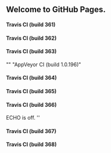 ## Welcome to GitHub Pages.

#### Travis CI (build 361)

#### Travis CI (build 362)

#### Travis CI (build 363)
"" 
"AppVeyor CI (build 1.0.196)" 

#### Travis CI (build 364)

#### Travis CI (build 365)

#### Travis CI (build 366)
ECHO is off.
'' 

#### Travis CI (build 367)

#### Travis CI (build 368)
